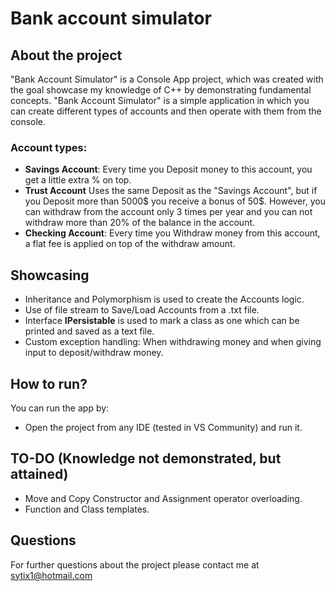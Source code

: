 # Bank account simulator
## About the project
"Bank Account Simulator" is a Console App project, which was created with the goal showcase my knowledge of C++ by demonstrating fundamental concepts. "Bank Account Simulator" is a simple application in which you can create different types of accounts and then operate with them from the console.

### Account types:
 - **Savings Account**: Every time you Deposit money to this account, you get a little extra % on top.
 - **Trust Account** Uses the same Deposit as the "Savings Account", but if you Deposit more than 5000$ you receive a bonus of 50$. However, you can withdraw from the account only 3 times per year and you can not withdraw more than 20% of the balance in the account.
 - **Checking Account**: Every time you Withdraw money from this account, a flat fee is applied on top of the withdraw amount.

## Showcasing
 - Inheritance and Polymorphism is used to create the Accounts logic.
 - Use of file stream to Save/Load Accounts from a .txt file.
 - Interface **IPersistable** is used to mark a class as one which can be printed and saved as a text file.
 - Custom exception handling: When withdrawing money and when giving input to deposit/withdraw money.

## How to run?
You can run the app by:
 - Open the project from any IDE (tested in VS Community) and run it.

## TO-DO (Knowledge not demonstrated, but attained)
- Move and Copy Constructor and Assignment operator overloading.
- Function and Class templates.

## Questions
For further questions about the project please contact me at sytix1@hotmail.com
